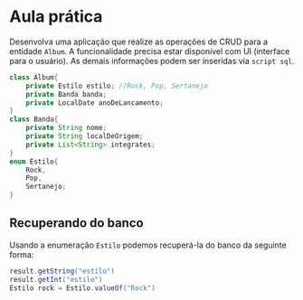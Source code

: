 # Aula prática

Desenvolva uma aplicação que realize as operações de CRUD para a entidade `Album`. A funcionalidade precisa estar disponível com UI (interface para o usuário).
As demais informações podem ser inseridas via `script sql`.

```java
class Album{
    private Estilo estilo; //Rock, Pop, Sertanejo
    private Banda banda;
    private LocalDate anoDeLancamento;
}
class Banda{
    private String nome;
    private String localDeOrigem;
    private List<String> integrates;
}
enum Estilo{
    Rock,
    Pop,
    Sertanejo;
}
```

## Recuperando do banco

Usando a enumeração `Estilo` podemos recuperá-la do banco da seguinte forma:

```java
result.getString("estilo")
result.getInt("estilo")
Estilo rock = Estilo.valueOf("Rock")
```
